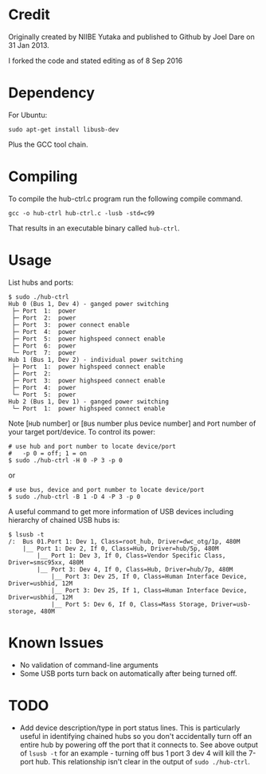 Credit
======
Originally created by NIIBE Yutaka and published to Github by Joel Dare on 31 Jan 2013.

I forked the code and stated editing as of 8 Sep 2016


Dependency
==========
For Ubuntu:

    sudo apt-get install libusb-dev

Plus the GCC tool chain.


Compiling
=========
To compile the hub-ctrl.c program run the following compile command.

    gcc -o hub-ctrl hub-ctrl.c -lusb -std=c99

That results in an executable binary called `hub-ctrl`.


Usage
=====

List hubs and ports:

    $ sudo ./hub-ctrl
    Hub 0 (Bus 1, Dev 4) - ganged power switching
     ├─ Port  1:  power
     ├─ Port  2:  power
     ├─ Port  3:  power connect enable
     ├─ Port  4:  power
     ├─ Port  5:  power highspeed connect enable
     ├─ Port  6:  power
     └─ Port  7:  power
    Hub 1 (Bus 1, Dev 2) - individual power switching
     ├─ Port  1:  power highspeed connect enable
     ├─ Port  2: 
     ├─ Port  3:  power highspeed connect enable
     ├─ Port  4:  power
     └─ Port  5:  power
    Hub 2 (Bus 1, Dev 1) - ganged power switching
     └─ Port  1:  power highspeed connect enable


Note [`H`ub number] or [`B`us number plus `D`evice number] and `P`ort number of your target port/device. To control its power:

    # use hub and port number to locate device/port
    #   -p 0 = off; 1 = on
    $ sudo ./hub-ctrl -H 0 -P 3 -p 0

or

    # use bus, device and port number to locate device/port
    $ sudo ./hub-ctrl -B 1 -D 4 -P 3 -p 0

A useful command to get more information of USB devices including hierarchy of chained USB hubs is:

    $ lsusb -t
    /:  Bus 01.Port 1: Dev 1, Class=root_hub, Driver=dwc_otg/1p, 480M
        |__ Port 1: Dev 2, If 0, Class=Hub, Driver=hub/5p, 480M
            |__ Port 1: Dev 3, If 0, Class=Vendor Specific Class, Driver=smsc95xx, 480M
            |__ Port 3: Dev 4, If 0, Class=Hub, Driver=hub/7p, 480M
                |__ Port 3: Dev 25, If 0, Class=Human Interface Device, Driver=usbhid, 12M
                |__ Port 3: Dev 25, If 1, Class=Human Interface Device, Driver=usbhid, 12M
                |__ Port 5: Dev 6, If 0, Class=Mass Storage, Driver=usb-storage, 480M


Known Issues
============
- No validation of command-line arguments
- Some USB ports turn back on automatically after being turned off.


TODO
====
- Add device description/type in port status lines. This is particularly useful in identifying chained hubs so you don't accidentally turn off an entire hub by powering off the port that it connects to. See above output of `lsusb -t` for an example - turning off bus 1 port 3 dev 4 will kill the 7-port hub. This relationship isn't clear in the output of `sudo ./hub-ctrl`.